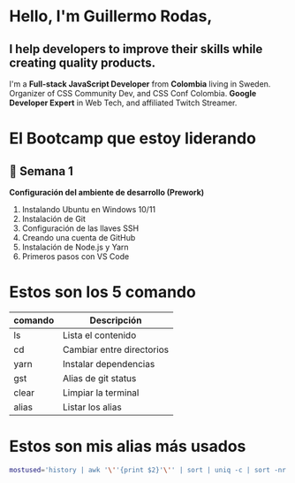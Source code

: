 # Hello, I'm Guillermo Rodas,
## I help developers to improve their skills while creating quality products.
I'm a **Full-stack JavaScript Developer** from **Colombia** living in Sweden.
Organizer of CSS Community Dev, and CSS Conf Colombia.
**Google Developer Expert** in Web Tech, and affiliated Twitch Streamer.

# El Bootcamp que estoy liderando
## 🦄 Semana 1
**Configuración del ambiente de desarrollo (Prework)**
1. Instalando Ubuntu en Windows 10/11
1. Instalación de Git
1. Configuración de las llaves SSH
1. Creando una cuenta de GitHub
1. Instalación de Node.js y Yarn
1. Primeros pasos con VS Code

# Estos son los 5 comando
| comando | Descripción               |
|---------|---------------------------|
| ls      | Lista el contenido        |
| cd      | Cambiar entre directorios |
| yarn    | Instalar dependencias     |
| gst     | Alias de git status       |
| clear   | Limpiar la terminal       |
| alias   | Listar los alias          |

# Estos son mis alias más usados
```bash
mostused='history | awk '\''{print $2}'\'' | sort | uniq -c | sort -nr | head -n 10'
```